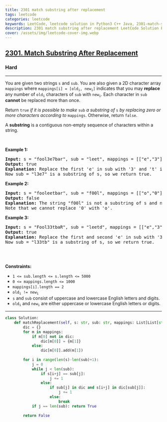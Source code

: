 ```yaml
---
title: 2301 match substring after replacement
tags: leetcode
categories: leetcode
keywords: LeetCode, leetcode solution in Python3 C++ Java, 2301-match-substring-after-replacement solution
description: 2301 match substring after replacement LeetCode Solution Explained
cover: /assets/img/leetcode-cover-img.webp
---
```





<h2><a href="https://leetcode.com/problems/match-substring-after-replacement/">2301. Match Substring After Replacement</a></h2><h3>Hard</h3><hr><div><p>You are given two strings <code>s</code> and <code>sub</code>. You are also given a 2D character array <code>mappings</code> where <code>mappings[i] = [old<sub>i</sub>, new<sub>i</sub>]</code> indicates that you may <strong>replace</strong> any number of <code>old<sub>i</sub></code> characters of <code>sub</code> with <code>new<sub>i</sub></code>. Each character in <code>sub</code> <strong>cannot</strong> be replaced more than once.</p>

<p>Return <code>true</code><em> if it is possible to make </em><code>sub</code><em> a substring of </em><code>s</code><em> by replacing zero or more characters according to </em><code>mappings</code>. Otherwise, return <code>false</code>.</p>

<p>A <strong>substring</strong> is a contiguous non-empty sequence of characters within a string.</p>

<p>&nbsp;</p>
<p><strong>Example 1:</strong></p>

<pre><strong>Input:</strong> s = "fool3e7bar", sub = "leet", mappings = [["e","3"],["t","7"],["t","8"]]
<strong>Output:</strong> true
<strong>Explanation:</strong> Replace the first 'e' in sub with '3' and 't' in sub with '7'.
Now sub = "l3e7" is a substring of s, so we return true.</pre>

<p><strong>Example 2:</strong></p>

<pre><strong>Input:</strong> s = "fooleetbar", sub = "f00l", mappings = [["o","0"]]
<strong>Output:</strong> false
<strong>Explanation:</strong> The string "f00l" is not a substring of s and no replacements can be made.
Note that we cannot replace '0' with 'o'.
</pre>

<p><strong>Example 3:</strong></p>

<pre><strong>Input:</strong> s = "Fool33tbaR", sub = "leetd", mappings = [["e","3"],["t","7"],["t","8"],["d","b"],["p","b"]]
<strong>Output:</strong> true
<strong>Explanation:</strong> Replace the first and second 'e' in sub with '3' and 'd' in sub with 'b'.
Now sub = "l33tb" is a substring of s, so we return true.

</pre>

<p>&nbsp;</p>
<p><strong>Constraints:</strong></p>

<ul>
	<li><code>1 &lt;= sub.length &lt;= s.length &lt;= 5000</code></li>
	<li><code>0 &lt;= mappings.length &lt;= 1000</code></li>
	<li><code>mappings[i].length == 2</code></li>
	<li><code>old<sub>i</sub> != new<sub>i</sub></code></li>
	<li><code>s</code> and <code>sub</code> consist of uppercase and lowercase English letters and digits.</li>
	<li><code>old<sub>i</sub></code> and <code>new<sub>i</sub></code> are either uppercase or lowercase English letters or digits.</li>
</ul>
</div>

---




```python
class Solution:
    def matchReplacement(self, s: str, sub: str, mappings: List[List[str]]) -> bool:
        dic = {}
        for m in mappings:
            if m[0] not in dic:
                dic[m[0]] = {m[1]}
            else:
                dic[m[0]].add(m[1])
        
        for i in range(len(s)-len(sub)+1):
            j = 0
            while j < len(sub):
                if s[i+j] == sub[j]:
                    j += 1
                else:
                    if sub[j] in dic and s[i+j] in dic[sub[j]]:
                        j += 1
                    else:
                        break
            if j == len(sub): return True
        
        return False
    
```
